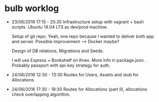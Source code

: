 # bulb worklog

- 23/06/2016 
	17:15 - 20.30 
	Infrastructure setup with vagrant + bash scripts. Ubuntu 14.04 LTS as dev/prod machine.

	Setup of git repo. Yeah, one repo because I wanted to deliver both app and server.
	Possible improvement --> Docker maybe?

	Design of DB relations, Migrations and Seeds.

	I will use Express + Bookshelf on Knex. More info in package.json .
	Probably passport with api-key strategy for auth.


- 24/06/2016
	12:30 - 13:30
	Routes for Users, Assets and stub for Allocations

- 24/06/2016
	17:30 - 19:30
	Routes for Allocations (part II), allocations check overlapping algorithm.  